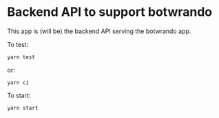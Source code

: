 # Backend API to support botwrando

This app is (will be) the backend API serving the botwrando app.


To test:

```{bash}
yarn test
```

or:

```{bash}
yarn ci
```

To start:
```
yarn start
```

